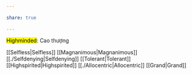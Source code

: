 ---  
share: true  
---  
<mark class="hltr-celeste">Highminded</mark>: Cao thượng  
[[Selfless|Selfless]] [[Magnanimous|Magnanimous]] [[./Selfdenying|Selfdenying]] [[Tolerant|Tolerant]] [[Highspirited|Highspirited]] [[./Allocentric|Allocentric]] [[Grand|Grand]]